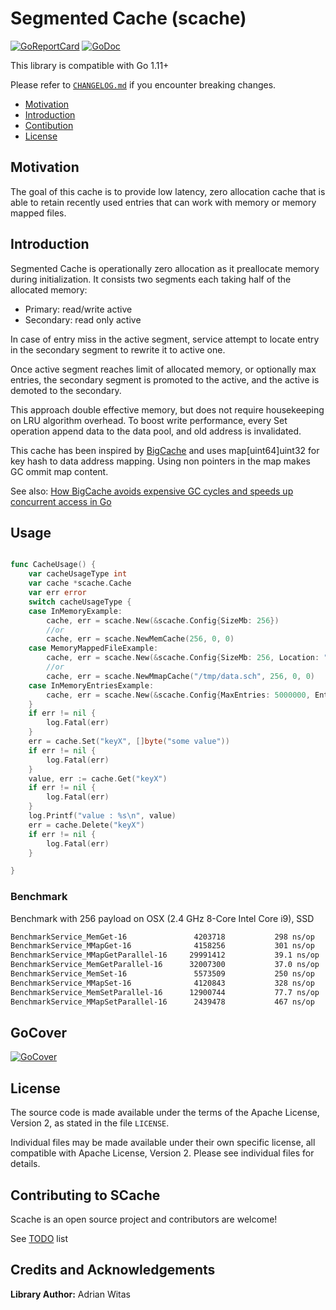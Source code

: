 # Segmented Cache (scache) 

[![GoReportCard](https://goreportcard.com/badge/github.com/viant/scache)](https://goreportcard.com/report/github.com/viant/scache)
[![GoDoc](https://godoc.org/github.com/viant/scache?status.svg)](https://godoc.org/github.com/viant/scache)

This library is compatible with Go 1.11+

Please refer to [`CHANGELOG.md`](CHANGELOG.md) if you encounter breaking changes.

- [Motivation](#motivation)
- [Introduction](#introduction)
- [Contibution](#contributing-to-bqtail)
- [License](#license)

## Motivation

The goal of this cache is to provide low latency, zero allocation cache that is able to retain recently used entries that can work 
with memory or memory mapped files. 


## Introduction

Segmented Cache is operationally zero allocation as it preallocate memory during initialization.
It consists two segments each taking half of the allocated memory:
 - Primary:  read/write active
 - Secondary: read only active
 
In case of entry miss in the active segment, service attempt to locate entry in the secondary segment to rewrite it to active one. 

Once active segment reaches limit of allocated memory, or optionally max entries, the secondary segment is promoted to the active, 
and the active is demoted to the secondary. 


This approach double effective memory, but does not require housekeeping on LRU algorithm overhead.
To boost write performance, every Set operation append data to the data pool, and old address is invalidated.   

This cache has been inspired by [BigCache](https://github.com/allegro/bigcache) and uses map[uint64]uint32 for key hash to data address mapping.
Using non pointers in the map makes GC ommit map content. 

See also: [How BigCache avoids expensive GC cycles and speeds up concurrent access in Go](https://dev.to/douglasmakey/how-bigcache-avoids-expensive-gc-cycles-and-speeds-up-concurrent-access-in-go-12bb)

## Usage

```go

func CacheUsage() {
	var cacheUsageType int
	var cache *scache.Cache
	var err error
	switch cacheUsageType {
	case InMemoryExample:
		cache, err = scache.New(&scache.Config{SizeMb: 256})
		//or 
		cache, err = scache.NewMemCache(256, 0, 0)
	case MemoryMappedFileExample:
		cache, err = scache.New(&scache.Config{SizeMb: 256, Location: "/tmp/data.sch"})
		//or 
		cache, err = scache.NewMmapCache("/tmp/data.sch", 256, 0, 0)
	case InMemoryEntriesExample:
		cache, err = scache.New(&scache.Config{MaxEntries: 5000000, EntrySize: 128})
	}
	if err != nil {
		log.Fatal(err)
	}
	err = cache.Set("keyX", []byte("some value"))
	if err != nil {
		log.Fatal(err)
	}
	value, err := cache.Get("keyX")
	if err != nil {
		log.Fatal(err)
	}
	log.Printf("value : %s\n", value)
	err = cache.Delete("keyX")
	if err != nil {
		log.Fatal(err)
	}

}
```

### Benchmark 

Benchmark with 256 payload on OSX (2.4 GHz 8-Core Intel Core i9), SSD


```bash
BenchmarkService_MemGet-16             	 4203718	       298 ns/op	       7 B/op	       0 allocs/op
BenchmarkService_MMapGet-16            	 4158256	       301 ns/op	       7 B/op	       0 allocs/op
BenchmarkService_MMapGetParallel-16    	29991412	       39.1 ns/op	       7 B/op	       0 allocs/op
BenchmarkService_MemGetParallel-16     	32007300	       37.0 ns/op	       7 B/op	       0 allocs/op
BenchmarkService_MemSet-16             	 5573509	       250 ns/op	       7 B/op	       0 allocs/op
BenchmarkService_MMapSet-16            	 4120843	       328 ns/op	       7 B/op	       0 allocs/op
BenchmarkService_MemSetParallel-16     	12900744	       77.7 ns/op	       7 B/op	       0 allocs/op
BenchmarkService_MMapSetParallel-16    	 2439478	       467 ns/op	       7 B/op	       0 allocs/op
```


## GoCover

[![GoCover](https://gocover.io/github.com/viant/scache)](https://gocover.io/github.com/viant/scache)


<a name="License"></a>
## License

The source code is made available under the terms of the Apache License, Version 2, as stated in the file `LICENSE`.

Individual files may be made available under their own specific license,
all compatible with Apache License, Version 2. Please see individual files for details.

<a name="Credits-and-Acknowledgements"></a>

## Contributing to SCache

Scache is an open source project and contributors are welcome!

See [TODO](TODO.md) list

## Credits and Acknowledgements

**Library Author:** Adrian Witas


